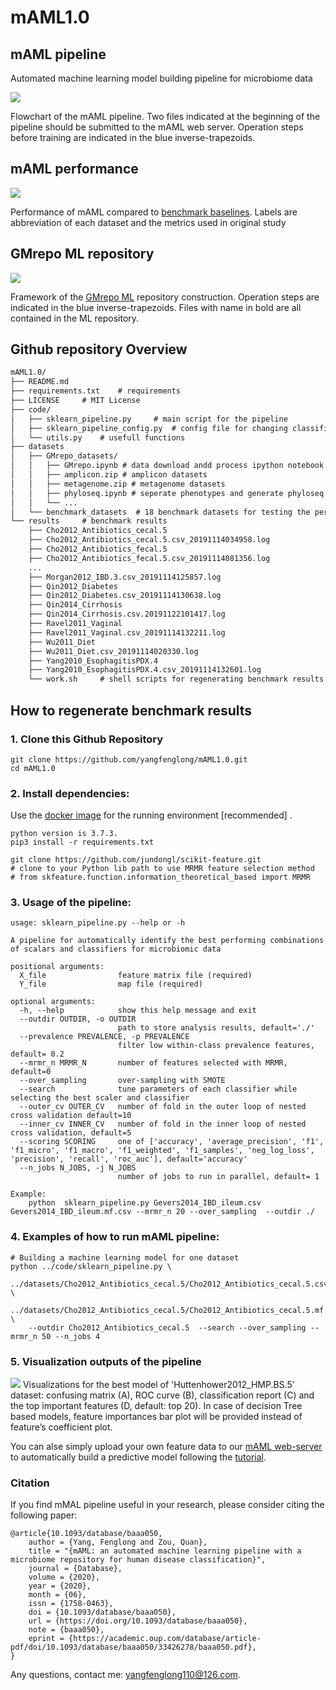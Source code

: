 # mAML1.0

## mAML pipeline

Automated machine learning model building pipeline for microbiome data

![](./src/mAML_pipeline.png)

Flowchart of the mAML pipeline. Two files indicated at the beginning of the pipeline should be submitted to the mAML web server. Operation steps before training are indicated in the blue inverse-trapezoids.


## mAML performance

![](./src/radar.png)


Performance of mAML compared to [benchmark baselines](http://39.100.246.211:8050/Dataset). Labels are abbreviation of each dataset and the metrics used in original study


## GMrepo ML repository 

![](./src/database.png)

Framework of the [GMrepo ML](https://github.com/yangfenglong/mAML1.0/tree/master/datasets/GMrepo_datasets) repository construction. Operation steps are indicated in the blue inverse-trapezoids. Files with name in bold are all contained in the ML repository.

## Github repository Overview

```md
mAML1.0/
├── README.md
├── requirements.txt 	# requirements 
├── LICENSE 	# MIT License 
├── code/
│   ├── sklearn_pipeline.py 	# main script for the pipeline
│   ├── sklearn_pipeline_config.py 	# config file for changing classifiers with parameters grid and scalars 
│   └── utils.py 	# usefull functions
├── datasets            
│   ├── GMrepo_datasets/
│   │	├── GMrepo.ipynb # data download andd process ipython notebook (python)
│   │	├── amplicon.zip # amplicon datasets
│   │	├── metagenome.zip # metagenome datasets
│   │	├── phyloseq.ipynb # seperate phenotypes and generate phyloseq.Rdata (R)
│   │	└── ...
│   └── benchmark_datasets  # 18 benchmark datasets for testing the performance of mAML
└── results 	# benchmark results
    ├── Cho2012_Antibiotics_cecal.5
    ├── Cho2012_Antibiotics_cecal.5.csv_20191114034958.log
    ├── Cho2012_Antibiotics_fecal.5
    ├── Cho2012_Antibiotics_fecal.5.csv_20191114081356.log
    ...
    ├── Morgan2012_IBD.3.csv_20191114125857.log
    ├── Qin2012_Diabetes
    ├── Qin2012_Diabetes.csv_20191114130638.log
    ├── Qin2014_Cirrhosis
    ├── Qin2014_Cirrhosis.csv.20191122101417.log
    ├── Ravel2011_Vaginal
    ├── Ravel2011_Vaginal.csv_20191114132211.log
    ├── Wu2011_Diet
    ├── Wu2011_Diet.csv_20191114020330.log
    ├── Yang2010_EsophagitisPDX.4
    ├── Yang2010_EsophagitisPDX.4.csv_20191114132601.log
    └── work.sh 	# shell scripts for regenerating benchmark results 
```

## How to regenerate benchmark results

### 1. Clone this Github Repository

```
git clone https://github.com/yangfenglong/mAML1.0.git
cd mAML1.0
```

### 2. Install dependencies:
Use the [docker image](https://hub.docker.com/r/yangfenglong/dash_webserver) for the running environment [recommended] . 
```
python version is 3.7.3.
pip3 install -r requirements.txt

git clone https://github.com/jundongl/scikit-feature.git 
# clone to your Python lib path to use MRMR feature selection method
# from skfeature.function.information_theoretical_based import MRMR
```


### 3. Usage of the pipeline:

```
usage: sklearn_pipeline.py --help or -h  

A pipeline for automatically identify the best performing combinations of scalars and classifiers for microbiomic data

positional arguments:
  X_file                feature matrix file (required)
  Y_file                map file (required)

optional arguments:
  -h, --help            show this help message and exit
  --outdir OUTDIR, -o OUTDIR
                        path to store analysis results, default='./'
  --prevalence PREVALENCE, -p PREVALENCE
                        filter low within-class prevalence features, default= 0.2
  --mrmr_n MRMR_N       number of features selected with MRMR, default=0
  --over_sampling       over-sampling with SMOTE
  --search              tune parameters of each classifier while selecting the best scaler and classifier
  --outer_cv OUTER_CV   number of fold in the outer loop of nested cross validation default=10
  --inner_cv INNER_CV   number of fold in the inner loop of nested cross validation, default=5
  --scoring SCORING     one of ['accuracy', 'average_precision', 'f1', 'f1_micro', 'f1_macro', 'f1_weighted', 'f1_samples', 'neg_log_loss', 'precision', 'recall', 'roc_auc'], default='accuracy'
  --n_jobs N_JOBS, -j N_JOBS
                        number of jobs to run in parallel, default= 1

Example:
    python  sklearn_pipeline.py Gevers2014_IBD_ileum.csv Gevers2014_IBD_ileum.mf.csv --mrmr_n 20 --over_sampling  --outdir ./ 

```

### 4. Examples of how to run mAML pipeline:

```
# Building a machine learning model for one dataset
python ../code/sklearn_pipeline.py \
	../datasets/Cho2012_Antibiotics_cecal.5/Cho2012_Antibiotics_cecal.5.csv \
	../datasets/Cho2012_Antibiotics_cecal.5/Cho2012_Antibiotics_cecal.5.mf.csv \
	--outdir Cho2012_Antibiotics_cecal.5  --search --over_sampling --mrmr_n 50 --n_jobs 4      
```

### 5. Visualization outputs of the pipeline

![](./src/Huttenhower2012_HMP.BS.5.results.png)
Visualizations for the best model of 'Huttenhower2012_HMP.BS.5' dataset: confusing matrix (A), ROC curve (B), classification report (C) and the top important features (D, default: top 20). In case of decision Tree based models, feature importances bar plot will be provided instead of feature’s coefficient plot.




You can alse simply upload your own feature data to our [mAML web-server](http://39.100.246.211:8050/Server) to automatically build a predictive model following the [tutorial](http://39.100.246.211:8050/Help).  

### Citation
If you find mMAL pipeline useful in your research, please consider citing the following paper:
```
@article{10.1093/database/baaa050,
    author = {Yang, Fenglong and Zou, Quan},
    title = "{mAML: an automated machine learning pipeline with a microbiome repository for human disease classification}",
    journal = {Database},
    volume = {2020},
    year = {2020},
    month = {06},
    issn = {1758-0463},
    doi = {10.1093/database/baaa050},
    url = {https://doi.org/10.1093/database/baaa050},
    note = {baaa050},
    eprint = {https://academic.oup.com/database/article-pdf/doi/10.1093/database/baaa050/33426278/baaa050.pdf},
}

```

Any questions, contact me: yangfenglong110@126.com.
